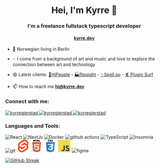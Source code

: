 <h1 align="center">Hei, I'm Kyrre 👋 </h1>
<h3 align="center">I'm a freelance fullstack typescript developer </h3>
<h4 align="center"><a href="https://www.kyrre.dev">kyrre.dev</a></h3>

- 📍 Norwegian living in Berlin

- 💡 I come from a background of art and music and love to explore the connection between art and technology

- 😄 Latest clients: [👋HiPeople](https://www.hipeople.io/) - [🏭flipsight](https://flipsight.de) - [✨Spell.so](https://www.spell.so) - [🏄 Plugin Surf](https://www.plugin.surf)

- 📫 How to reach me **[hi@kyrre.dev](mailto:hi@kyrre.dev)**

<h3 align="left">Connect with me:</h3>
<p align="left">
  <a href="https://instagram.com/kyrregjerstad" target="blank">
    <img align="center" src="https://raw.githubusercontent.com/rahuldkjain/github-profile-readme-generator/master/src/images/icons/Social/instagram.svg" alt="kyrregjerstad" height="30" width="40" />
  </a>
  <a href="https://twitter.com/kyrregjerstad" target="blank">
    <img align="center" src="https://raw.githubusercontent.com/rahuldkjain/github-profile-readme-generator/master/src/images/icons/Social/twitter.svg" alt="kyrregjerstad" height="30" width="40" />
  </a>
  <a href="https://www.linkedin.com/in/kyrre-gjerstad-682279134/" target="blank">
    <img align="center" src="https://raw.githubusercontent.com/rahuldkjain/github-profile-readme-generator/master/src/images/icons/Social/linked-in-alt.svg" alt="kyrregjerstad" height="30" width="40" />
  </a>
</p>

<h3 align="left">Languages and Tools:</h3>
<p align="left">
  <img alt="React" src="https://img.shields.io/badge/-React-45b8d8?style=flat-square&logo=react&logoColor=white" />
  <img alt="NextJs" src="https://img.shields.io/badge/next.js-000000?style=for-the-badge&logo=nextdotjs&logoColor=white" >
  <img alt="Docker" src="https://img.shields.io/badge/-Docker-46a2f1?style=flat-square&logo=docker&logoColor=white" />
  <img alt="github actions" src="https://img.shields.io/badge/-Github_Actions-2088FF?style=flat-square&logo=github-actions&logoColor=white" />
  <img alt="TypeScript" src="https://img.shields.io/badge/-TypeScript-007ACC?style=flat-square&logo=typescript&logoColor=white" />
  <img alt="Insomnia" src="https://img.shields.io/badge/-Insomnia-5849BE?style=flat-square&logo=insomnia&logoColor=white" />
  <img alt="git" src="https://img.shields.io/badge/-Git-F05032?style=flat-square&logo=git&logoColor=white" />

  <img src="https://raw.githubusercontent.com/devicons/devicon/master/icons/svelte/svelte-original.svg" alt="css3" width="40" height="40"/> 
  <img src="https://raw.githubusercontent.com/devicons/devicon/master/icons/html5/html5-original-wordmark.svg" alt="css3" width="40" height="40"/> 
  <img src="https://raw.githubusercontent.com/devicons/devicon/master/icons/css3/css3-original-wordmark.svg" alt="css3" width="40" height="40"/> 
  <img src="https://raw.githubusercontent.com/devicons/devicon/master/icons/javascript/javascript-original.svg" alt="javascript" width="40" height="40"/> 
  <img src="https://www.vectorlogo.zone/logos/figma/figma-icon.svg" alt="figma" width="40" height="40"/>
</p>

[![GitHub Streak](https://gh-streaks.kyrregjerstad.workers.dev/streak/YOUR_GITHUB_USERNAME)](https://gh-streaks.kyrregjerstad.workers.dev/)
